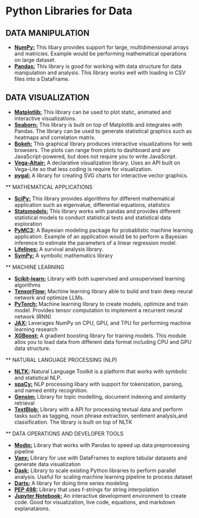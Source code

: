 # Python Libraries for Data

## DATA MANIPULATION
* [__NumPy:__](https://numpy.org/) This libary provides support for large, multidimensional arrays and matricies. Example would be performing mathematical operations on large dataset.
* [__Pandas:__](https://pandas.pydata.org/) This library is good for working with data structure for data manipulation and analysis. This library works well with loading in CSV files into a DataFrame.

## DATA VISUALIZATION
* [__Matplotlib:__](https://matplotlib.org/) This library can be used to plot static, animated and interactive visualizations. 
* [__Seaborn:__](https://seaborn.pydata.org/) This library is built on top of Matplotlib and integrates with Pandas. The library can be used to generate statistical graphics such as heatmaps and correlation matrix.
* [__Bokeh:__](https://bokeh.org/) This graphical library produces interactive visualizations for web browsers. The plots can range from plots to dashboard and are JavaScript-powered, but does not require you to write JavaScript.
* [__Vega-Altair:__](https://altair-viz.github.io/) A declarative visualization library. Uses an API built on Vega-Lite so that less coding is require for visualization.
* [__pygal:__](https://www.pygal.org/en/stable/) A library for creating SVG charts for interactive vector graphics.

** MATHEMATICAL APPLICATIONS
* [__SciPy:__](https://scipy.org/) This library provides algorithms for different mathematical application such as eigenvalue, differential equations, statistics
* [__Statsmodels:__](https://www.statsmodels.org/stable/index.html) This library works with pandas and provides different statistical models to conduct statistical tests and statistical data exploration
* [__PyMC3:__](https://www.pymc.io/projects/docs/en/stable/learn.html) A Bayesian modeling package for probablistic machine learning application. Example of an application would be to perform a Bayesian inference to estimate the parameters of a linear regression model.
* [__Lifelines:__](https://lifelines.readthedocs.io/en/latest/) A survival analysis library. 
* [__SymPy:__](https://www.sympy.org/en/index.html) A symbolic mathematics library

** MACHINE LEARNING
* [__Scikit-learn:__](https://scikit-learn.org/stable/) Library with both supervised and unsupervised learning algorithms
* [__TensorFlow:__](https://www.tensorflow.org/) Machine learning library able to build and train deep neural network and optimize LLMs.
* [__PyTorch:__](https://pytorch.org/) Machine learning library to create models, optimize and train model. Provides tensor computation to implement a recurrent neural network (RNN)
* [__JAX:__](https://jax.readthedocs.io/en/latest/notebooks/quickstart.html) Leverages NumPy on CPU, GPU, and TPU for performing machine learning research
* [__XGBoost:__](https://xgboost.readthedocs.io/en/stable/python/) A gradient boosting library for training models. This module allos you to load data from different data format including CPU and GPU data structure. 

** NATURAL LANGUAGE PROCESSING (NLP)
* [__NLTK:__](https://www.nltk.org/) Natural Language Toolkit is a platform that works with symbolic and statistical NLP. 
* [__spaCy:__](https://spacy.io/) NLP processing libary with support for tokenization, parsing, and named entity recognition.
* [__Gensim:__](https://pypi.org/project/gensim/) Library for topic modelling, document indexing and similarity retrieval
* [__TextBlob:__](https://textblob.readthedocs.io/en/dev/) Library with a API for processing textual data and perform tasks such as tagging, noun phrase extraction, sentiment analysis,and classification. The library is built on top of NLTK

** DATA OPERATIONS AND DEVELOPER TOOLS
* [__Modin:__](https://modin.readthedocs.io/en/stable/) Library that works with Pandas to speed up data preprocessing pipeline
* [__Vaex:__](https://vaex.io/) Library for use with DataFrames to explore tabular datasets and generate data visualization
* [__Dask:__](https://www.dask.org/) Library to scale existing Python libraries to perform parallel analysis. Useful for scaling machine learning pipeline to process dataset
* [__Darts:__](https://unit8.com/resources/darts-time-series-made-easy-in-python/) A library for doing time series modeling
* [__PEP 498:__](https://peps.python.org/pep-0498/) Library that uses f-strings for string interpolation
* [__Jupyter Notebook:__](https://jupyter.org/) An interactive development environment to create code. Good for visualization, live code, equations, and markdown explanataions.
